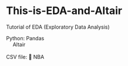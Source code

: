 # This-is-EDA-and-Altair

Tutorial of EDA (Exploratory Data Analysis) <br>

Python: Pandas <br>
        &emsp; Altair<br><br>
CSV file: 🏀 NBA
